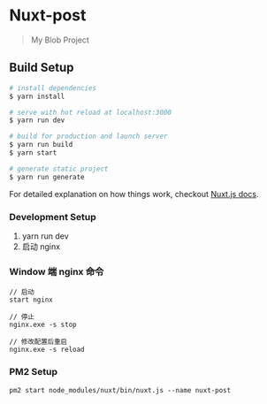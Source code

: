 # Nuxt-post

> My Blob Project

## Build Setup

```bash
# install dependencies
$ yarn install

# serve with hot reload at localhost:3000
$ yarn run dev

# build for production and launch server
$ yarn run build
$ yarn start

# generate static project
$ yarn run generate
```

For detailed explanation on how things work, checkout [Nuxt.js docs](https://nuxtjs.org).

### Development Setup

1. yarn run dev
2. 启动 nginx

### Window 端 nginx 命令

```shell
// 启动
start nginx

// 停止
nginx.exe -s stop

// 修改配置后重启
nginx.exe -s reload
```

### PM2 Setup

```shell
pm2 start node_modules/nuxt/bin/nuxt.js --name nuxt-post
```
